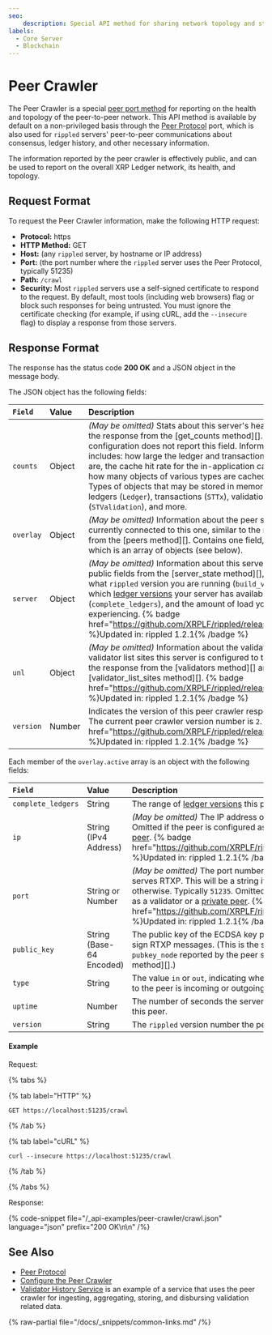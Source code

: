 ```yaml
---
seo:
    description: Special API method for sharing network topology and status metrics.
labels:
  - Core Server
  - Blockchain
---
```

# Peer Crawler

The Peer Crawler is a special [peer port method](index.md) for reporting on the health and topology of the peer-to-peer network. This API method is available by default on a non-privileged basis through the [Peer Protocol](../../../concepts/networks-and-servers/peer-protocol.md) port, which is also used for `rippled` servers' peer-to-peer communications about consensus, ledger history, and other necessary information.

The information reported by the peer crawler is effectively public, and can be used to report on the overall XRP Ledger network, its health, and topology.

## Request Format

To request the Peer Crawler information, make the following HTTP request:

- **Protocol:** https
- **HTTP Method:** GET
- **Host:** (any `rippled` server, by hostname or IP address)
- **Port:** (the port number where the `rippled` server uses the Peer Protocol, typically 51235)
- **Path:** `/crawl`
- **Security:** Most `rippled` servers use a self-signed certificate to respond to the request. By default, most tools (including web browsers) flag or block such responses for being untrusted. You must ignore the certificate checking (for example, if using cURL, add the `--insecure` flag) to display a response from those servers.


## Response Format

The response has the status code **200 OK** and a JSON object in the message body.

The JSON object has the following fields:

| `Field`          | Value  | Description                                      |
|:-----------------|:-------|:-------------------------------------------------|
| `counts`         | Object | _(May be omitted)_ Stats about this server's health, similar to the response from the [get_counts method][]. The default configuration does not report this field. Information reported includes: how large the ledger and transaction databases are, the cache hit rate for the in-application caches, and how many objects of various types are cached in memory. Types of objects that may be stored in memory include ledgers (`Ledger`), transactions (`STTx`), validation messages (`STValidation`), and more. |
| `overlay` | Object  | _(May be omitted)_ Information about the peer servers currently connected to this one, similar to the response from the [peers method][]. Contains one field, `active`, which is an array of objects (see below). |
| `server`         | Object | _(May be omitted)_ Information about this server. Contains public fields from the [server_state method][], including what `rippled` version you are running (`build_version`), which [ledger versions](../../../concepts/networks-and-servers/ledger-history.md) your server has available (`complete_ledgers`), and the amount of load your server is experiencing. {% badge href="https://github.com/XRPLF/rippled/releases/tag/1.2.1" %}Updated in: rippled 1.2.1{% /badge %} |
| `unl`            | Object | _(May be omitted)_ Information about the validators and validator list sites this server is configured to trust, similar to the response from the [validators method][] and [validator_list_sites method][]. {% badge href="https://github.com/XRPLF/rippled/releases/tag/1.2.1" %}Updated in: rippled 1.2.1{% /badge %} |
| `version`        | Number | Indicates the version of this peer crawler response format. The current peer crawler version number is `2`. {% badge href="https://github.com/XRPLF/rippled/releases/tag/1.2.1" %}Updated in: rippled 1.2.1{% /badge %} |

Each member of the `overlay.active` array is an object with the following fields:

| `Field`      | Value                    | Description                        |
|:-------------|:-------------------------|:-----------------------------------|
| `complete_ledgers` | String | The range of [ledger versions](../../../concepts/networks-and-servers/ledger-history.md) this peer has available. |
| `ip`         | String (IPv4 Address)    | _(May be omitted)_ The IP address of this connected peer. Omitted if the peer is configured as a validator or a [private peer](../../../concepts/networks-and-servers/peer-protocol.md#private-peers). {% badge href="https://github.com/XRPLF/rippled/releases/tag/1.2.1" %}Updated in: rippled 1.2.1{% /badge %} |
| `port`       | String or Number          | _(May be omitted)_ The port number on the peer server that serves RTXP. This will be a string if outbound and a number otherwise. Typically `51235`. Omitted if the peer is configured as a validator or a [private peer](../../../concepts/networks-and-servers/peer-protocol.md#private-peers). {% badge href="https://github.com/XRPLF/rippled/releases/tag/1.2.1" %}Updated in: rippled 1.2.1{% /badge %} |
| `public_key` | String (Base-64 Encoded) | The public key of the ECDSA key pair used by this peer to sign RTXP messages. (This is the same data as the `pubkey_node` reported by the peer server's [server_info method][].) |
| `type`       | String                   | The value `in` or `out`, indicating whether the TCP connection to the peer is incoming or outgoing. |
| `uptime`     | Number                   | The number of seconds the server has been connected to this peer. |
| `version`    | String                   | The `rippled` version number the peer reports to be using. |

#### Example

Request:

{% tabs %}

{% tab label="HTTP" %}
```
GET https://localhost:51235/crawl
```
{% /tab %}

{% tab label="cURL" %}
```
curl --insecure https://localhost:51235/crawl
```
{% /tab %}

{% /tabs %}

Response:

{% code-snippet file="/_api-examples/peer-crawler/crawl.json" language="json" prefix="200 OK\n\n" /%}


## See Also

- [Peer Protocol](../../../concepts/networks-and-servers/peer-protocol.md)
- [Configure the Peer Crawler](../../../infrastructure/configuration/peering/configure-the-peer-crawler.md)
- [Validator History Service](https://github.com/ripple/validator-history-service) is an example of a service that uses the peer crawler for ingesting, aggregating, storing, and disbursing validation related data.

{% raw-partial file="/docs/_snippets/common-links.md" /%}
